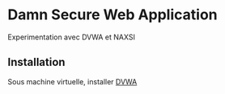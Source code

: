 # Damn Secure Web Application
Experimentation avec DVWA et NAXSI



## Installation
Sous machine virtuelle, installer [DVWA](DVWA.MD)

